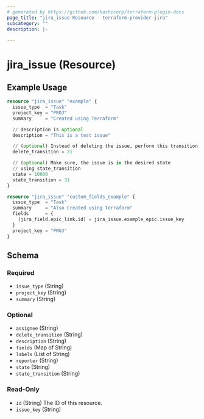 ```yaml
---
# generated by https://github.com/hashicorp/terraform-plugin-docs
page_title: "jira_issue Resource - terraform-provider-jira"
subcategory: ""
description: |-
  
---
```


# jira_issue (Resource)



## Example Usage

```terraform
resource "jira_issue" "example" {
  issue_type  = "Task"
  project_key = "PROJ"
  summary     = "Created using Terraform"

  // description is optional  
  description = "This is a test issue" 

  // (optional) Instead of deleting the issue, perform this transition 
  delete_transition = 21

  // (optional) Make sure, the issue is in the desired state
  // using state_transition
  state = 10000
  state_transition = 31 
}

resource "jira_issue" "custom_fields_example" {
  issue_type  = "Task"
  summary     = "Also Created using Terraform"
  fields      = {
    (jira_field.epic_link.id) = jira_issue.example_epic.issue_key
  }
  project_key = "PROJ"
}
```

<!-- schema generated by tfplugindocs -->
## Schema

### Required

- `issue_type` (String)
- `project_key` (String)
- `summary` (String)

### Optional

- `assignee` (String)
- `delete_transition` (String)
- `description` (String)
- `fields` (Map of String)
- `labels` (List of String)
- `reporter` (String)
- `state` (String)
- `state_transition` (String)

### Read-Only

- `id` (String) The ID of this resource.
- `issue_key` (String)


